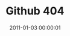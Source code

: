 ---
layout: web-error
date: 2011-01-03 00:00:01
title: Github 404
image: github-404
alt: Github repository not found
category: web-errors
---